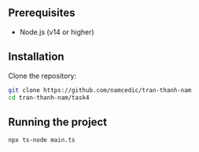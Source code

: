 
## Prerequisites
- Node.js (v14 or higher)

## Installation
Clone the repository:
```bash
git clone https://github.com/namcedic/tran-thanh-nam
cd tran-thanh-nam/task4
```

## Running the project
```bash
npx ts-node main.ts
```

